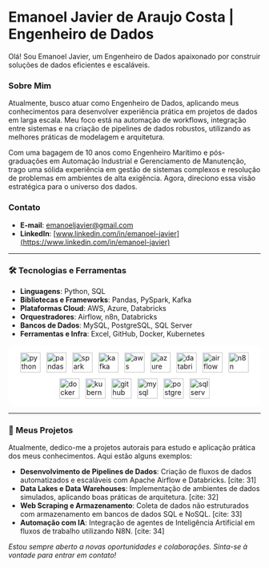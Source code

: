 # Emanoel Javier de Araujo Costa | Engenheiro de Dados

Olá! Sou Emanoel Javier, um Engenheiro de Dados apaixonado por construir soluções de dados eficientes e escaláveis.

### Sobre Mim

Atualmente, busco atuar como Engenheiro de Dados, aplicando meus conhecimentos para desenvolver experiência prática em projetos de dados em larga escala. Meu foco está na automação de workflows, integração entre sistemas e na criação de pipelines de dados robustos, utilizando as melhores práticas de modelagem e arquitetura.

Com uma bagagem de 10 anos como Engenheiro Marítimo e pós-graduações em Automação Industrial e Gerenciamento de Manutenção, trago uma sólida experiência em gestão de sistemas complexos e resolução de problemas em ambientes de alta exigência. Agora, direciono essa visão estratégica para o universo dos dados.

### Contato

* **E-mail**: [emanoeljavier@gmail.com](mailto:emanoeljavier@gmail.com)
* **LinkedIn**: [www.linkedin.com/in/emanoel-javier](https://www.linkedin.com/in/emanoel-javier)

---

### 🛠️ Tecnologias e Ferramentas

* **Linguagens**: Python, SQL 
* **Bibliotecas e Frameworks**: Pandas, PySpark, Kafka 
* **Plataformas Cloud**: AWS, Azure, Databricks  
* **Orquestradores**: Airflow, n8n, Databricks 
* **Bancos de Dados**: MySQL, PostgreSQL, SQL Server 
* **Ferramentas e Infra**: Excel, GitHub, Docker, Kubernetes 

<p style="display: flex; justify-content: center; flex-wrap: wrap; gap: 12px; background-color:#FFFFFF; padding: 15px; border-radius: 10px;">
  <a href="https://www.python.org" target="_blank" rel="noreferrer"> 
    <img src="https://cdn.jsdelivr.net/gh/devicons/devicon/icons/python/python-original.svg" alt="python" width="40" height="40"/> 
  </a> 
  <a href="https://pandas.pydata.org/" target="_blank" rel="noreferrer"> 
    <img src="https://cdn.jsdelivr.net/gh/devicons/devicon/icons/pandas/pandas-original.svg" alt="pandas" width="40" height="40"/> 
  </a> 
  <a href="https://spark.apache.org/" target="_blank" rel="noreferrer"> 
    <img src="https://cdn.jsdelivr.net/gh/devicons/devicon/icons/apachespark/apachespark-original-wordmark.svg" alt="spark" width="40" height="40"/> 
  </a> 
  <a href="https://kafka.apache.org/" target="_blank" rel="noreferrer"> 
    <img src="https://cdn.jsdelivr.net/gh/devicons/devicon/icons/apachekafka/apachekafka-original-wordmark.svg" alt="kafka" width="40" height="40"/> 
  </a> 
  <a href="https://aws.amazon.com" target="_blank" rel="noreferrer"> 
    <img src="https://cdn.jsdelivr.net/gh/devicons/devicon/icons/amazonwebservices/amazonwebservices-original-wordmark.svg" alt="aws" width="40" height="40"/> 
  </a>
  <a href="https://azure.microsoft.com/" target="_blank" rel="noreferrer"> 
    <img src="https://cdn.jsdelivr.net/gh/devicons/devicon/icons/azure/azure-original.svg" alt="azure" width="40" height="40"/> 
  </a>
  <a href="https://databricks.com/" target="_blank" rel="noreferrer"> 
    <img src="https://cdn.simpleicons.org/databricks/E25A16" alt="databricks" width="40" height="40"/> 
  </a> 
  <a href="https://airflow.apache.org/" target="_blank" rel="noreferrer"> 
    <img src="https://cdn.jsdelivr.net/gh/devicons/devicon/icons/apacheairflow/apacheairflow-original.svg" alt="airflow" width="40" height="40"/> 
  </a> 
  <a href="https://n8n.io/" target="_blank" rel="noreferrer"> 
      <img src="https://cdn.simpleicons.org/n8n/1A82E5" alt="n8n" width="40" height="40"/> 
  </a> 
  <a href="https://www.docker.com/" target="_blank" rel="noreferrer"> 
    <img src="https://cdn.jsdelivr.net/gh/devicons/devicon/icons/docker/docker-original-wordmark.svg" alt="docker" width="40" height="40"/> 
  </a> 
  <a href="https://kubernetes.io" target="_blank" rel="noreferrer"> 
    <img src="https://cdn.jsdelivr.net/gh/devicons/devicon/icons/kubernetes/kubernetes-plain-wordmark.svg" alt="kubernetes" width="40" height="40"/> 
  </a> 
    <a href="https://github.com/" target="_blank" rel="noreferrer"> 
    <img src="https://cdn.jsdelivr.net/gh/devicons/devicon/icons/github/github-original-wordmark.svg" alt="github" width="40" height="40"/> 
  </a> 
  <a href="https://www.mysql.com/" target="_blank" rel="noreferrer"> 
    <img src="https://cdn.jsdelivr.net/gh/devicons/devicon/icons/mysql/mysql-original-wordmark.svg" alt="mysql" width="40" height="40"/> 
  </a> 
  <a href="https://www.postgresql.org" target="_blank" rel="noreferrer"> 
    <img src="https://cdn.jsdelivr.net/gh/devicons/devicon/icons/postgresql/postgresql-original-wordmark.svg" alt="postgresql" width="40" height="40"/> 
  </a> 
  <a href="https://www.microsoft.com/en-us/sql-server" target="_blank" rel="noreferrer"> 
    <img src="https://cdn.jsdelivr.net/gh/devicons/devicon/icons/microsoftsqlserver/microsoftsqlserver-plain-wordmark.svg" alt="sqlserver" width="40" height="40"/> 
  </a>
</p>

---

### 🚀 Meus Projetos

Atualmente, dedico-me a projetos autorais para estudo e aplicação prática dos meus conhecimentos. Aqui estão alguns exemplos:

* **Desenvolvimento de Pipelines de Dados**: Criação de fluxos de dados automatizados e escaláveis com Apache Airflow e Databricks. [cite: 31]
* **Data Lakes e Data Warehouses**: Implementação de ambientes de dados simulados, aplicando boas práticas de arquitetura. [cite: 32]
* **Web Scraping e Armazenamento**: Coleta de dados não estruturados com armazenamento em bancos de dados SQL e NoSQL. [cite: 33]
* **Automação com IA**: Integração de agentes de Inteligência Artificial em fluxos de trabalho utilizando N8N. [cite: 34]

*Estou sempre aberto a novas oportunidades e colaborações. Sinta-se à vontade para entrar em contato!*
